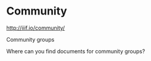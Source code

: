 # Community

http://iiif.io/community/

<!-- #todo:0 write community section -->

Community groups

Where can you find documents for community groups?
